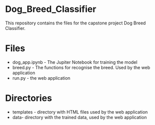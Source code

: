 # Dog_Breed_Classifier

This repository contains the files for the capstone project Dog Breed Classifier.

# Files
* dog_app.ipynb - The Jupiter Notebook for training the model
* breed.py - The functions for recognise the breed. Used by the web application
* run.py - the web application

# Directories
* templates - directory with HTML files used by the web application
* data- directory with the trained data, used by the web application
